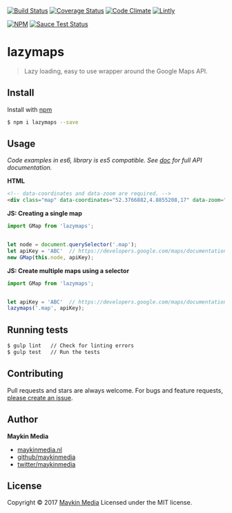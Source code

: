 [![Build Status](https://travis-ci.org/maykinmedia/lazymaps.svg?branch=1.0)](https://travis-ci.org/maykinmedia/lazymaps)
[![Coverage Status](https://coveralls.io/repos/github/maykinmedia/lazymaps/badge.svg?branch=master)](https://coveralls.io/github/maykinmedia/lazymaps?branch=master)
[![Code Climate](https://codeclimate.com/github/maykinmedia/lazymaps/badges/gpa.svg)](https://codeclimate.com/github/maykinmedia/lazymaps)
[![Lintly](https://lintly.com/gh/maykinmedia/lazymaps/badge.svg)](https://lintly.com/gh/maykinmedia/lazymaps/)

[![NPM](https://nodei.co/npm/lazymaps.png?downloads=true&downloadRank=true&stars=true)](https://nodei.co/npm/lazymaps/)
[![Sauce Test Status](https://saucelabs.com/browser-matrix/lazymaps.svg)](https://saucelabs.com/u/lazymaps)


# lazymaps

> Lazy loading, easy to use wrapper around the Google Maps API.

## Install

Install with [npm](https://www.npmjs.com/)

```sh
$ npm i lazymaps --save
```

## Usage 

*Code examples in es6, library is es5 compatible.*
*See [doc](doc/) for full API documentation.*

**HTML**

```html
<!-- data-coordinates and data-zoom are required. -->
<div class="map" data-coordinates="52.3766882,4.8855208,17" data-zoom="15"></div>
```


**JS: Creating a single map**

```js
import GMap from 'lazymaps';


let node = document.querySelector('.map');
let apiKey = 'ABC'  // https://developers.google.com/maps/documentation/javascript/get-api-key
new GMap(this.node, apiKey);
```


**JS: Create multiple maps using a selector**

```js
import GMap from 'lazymaps';


let apiKey = 'ABC'  // https://developers.google.com/maps/documentation/javascript/get-api-key
lazymaps('.map', apiKey);
```


## Running tests

```sh
$ gulp lint   // Check for linting errors
$ gulp test   // Run the tests
```

## Contributing

Pull requests and stars are always welcome. For bugs and feature requests, [please create an issue](https://github.com/maykinmedia/lazymaps/issues).

## Author

**Maykin Media**

* [maykinmedia.nl](https://www.maykinmedia.nl/)
* [github/maykinmedia](https://github.com/maykinmedia)
* [twitter/maykinmedia](http://twitter.com/maykinmedia)

## License

Copyright © 2017 [Maykin Media](https://www.maykinmedia.nl/)
Licensed under the MIT license.
